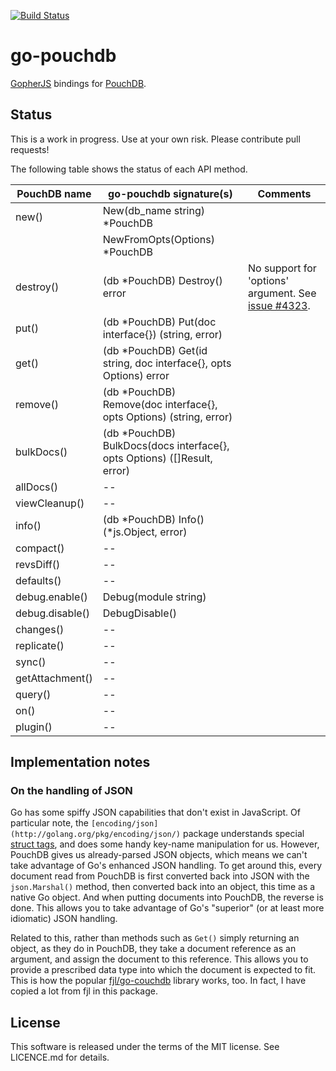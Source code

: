 [![Build Status](https://travis-ci.org/flimzy/go-pouchdb.svg?branch=master)](https://travis-ci.org/flimzy/go-pouchdb)

# go-pouchdb

[GopherJS](http://www.gopherjs.org/) bindings for [PouchDB](http://pouchdb.com/).

## Status

This is a work in progress. Use at your own risk. Please contribute pull requests!

The following table shows the status of each API method.

| PouchDB name     | go-pouchdb signature(s)                      | Comments
|------------------|----------------------------------------------|-----------
| new()            | New(db_name string) *PouchDB                 |
|                  | NewFromOpts(Options) *PouchDB                |
| destroy()        | (db *PouchDB) Destroy() error                | No support for 'options' argument. See [issue #4323](https://github.com/pouchdb/pouchdb/issues/4323).
| put()            | (db *PouchDB) Put(doc interface{}) (string, error) |
| get()            | (db *PouchDB) Get(id string, doc interface{}, opts Options) error |
| remove()         | (db *PouchDB) Remove(doc interface{}, opts Options) (string, error) |
| bulkDocs()       | (db *PouchDB) BulkDocs(docs interface{}, opts Options) ([]Result, error) |
| allDocs()        | --                                           |
| viewCleanup()    | --                                           |
| info()           | (db *PouchDB) Info() (*js.Object, error)     |
| compact()        | --                                           |
| revsDiff()       | --                                           |
| defaults()       | --                                           |
| debug.enable()   | Debug(module string)                         |
| debug.disable()  | DebugDisable()                               |
| changes()        | --                                           |
| replicate()      | --                                           |
| sync()           | --                                           |
| getAttachment()  | --                                           |
| query()          | --                                           |
| on()             | --                                           |
| plugin()         | --                                           |

## Implementation notes

### On the handling of JSON

Go has some spiffy JSON capabilities that don't exist in JavaScript. Of particular note, the `[encoding/json](http://golang.org/pkg/encoding/json/)` package understands special [struct tags](http://stackoverflow.com/q/10858787/13860), and does some handy key-name manipulation for us. However, PouchDB gives us already-parsed JSON objects, which means we can't take advantage of Go's enhanced JSON handling.  To get around this, every document read from PouchDB is first converted back into JSON with the `json.Marshal()` method, then converted back into an object, this time as a native Go object. And when putting documents into PouchDB, the reverse is done. This allows you to take advantage of Go's "superior" (or at least more idiomatic) JSON handling.

Related to this, rather than methods such as `Get()` simply returning an object, as they do in PouchDB, they take a document reference as an argument, and assign the document to this reference. This allows you to provide a prescribed data type into which the document is expected to fit. This is how the popular [fjl/go-couchdb](https://github.com/fjl/go-couchdb) library works, too. In fact, I have copied a lot from fjl in this package.

## License

This software is released under the terms of the MIT license. See LICENCE.md for details.


